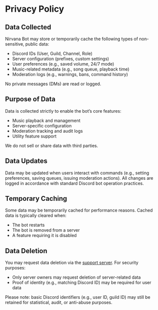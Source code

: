 # Privacy Policy

## Data Collected

Nirvana Bot may store or temporarily cache the following types of non-sensitive, public data:

* Discord IDs (User, Guild, Channel, Role)
* Server configuration (prefixes, custom settings)
* User preferences (e.g., saved volume, 24/7 mode)
* Music-related metadata (e.g., song queue, playback time)
* Moderation logs (e.g., warnings, bans, command history)

No private messages (DMs) are read or logged.

## Purpose of Data

Data is collected strictly to enable the bot’s core features:

* Music playback and management
* Server-specific configuration
* Moderation tracking and audit logs
* Utility feature support

We do not sell or share data with third parties.

## Data Updates

Data may be updated when users interact with commands (e.g., setting preferences, saving queues, issuing moderation actions). All changes are logged in accordance with standard Discord bot operation practices.

## Temporary Caching

Some data may be temporarily cached for performance reasons. Cached data is typically cleared when:

* The bot restarts
* The bot is removed from a server
* A feature requiring it is disabled

## Data Deletion

You may request data deletion via the [support server](https://discord.gg/R35fpSXCR3). For security purposes:

* Only server owners may request deletion of server-related data
* Proof of identity (e.g., matching Discord ID) may be required for user data

Please note: basic Discord identifiers (e.g., user ID, guild ID) may still be retained for statistical, audit, or anti-abuse purposes.
